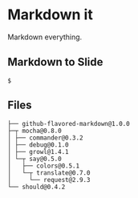 # Markdown it

Markdown everything.

## Markdown to Slide

```
$ 
```

## Files

    ├── github-flavored-markdown@1.0.0 
    ├─┬ mocha@0.8.0 
    │ ├── commander@0.3.2 
    │ ├── debug@0.1.0 
    │ ├── growl@1.4.1 
    │ └─┬ say@0.5.0 
    │   ├── colors@0.5.1 
    │   └─┬ translate@0.7.0 
    │     └── request@2.9.3 
    └── should@0.4.2